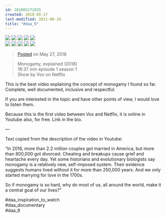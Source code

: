 ```yaml
---
id: 201805272035
created: 2018-05-27
last-modified: 2021-08-24
title: "#daa_9"
---
```

<div class="gallery">
    <div class="gallery-row">
        <img src="../assets/201805272035-1.jpg">
        <img src="../assets/201805272035-2.jpg">
        <img src="../assets/201805272035-3.jpg">
        <img src="../assets/201805272035-4.jpg">
        <img src="../assets/201805272035-5.jpg">
    </div>
    <div class="gallery-row">
        <img src="../assets/201805272035-6.jpg">
        <img src="../assets/201805272035-7.jpg">
        <img src="../assets/201805272035-8.jpg">
        <img src="../assets/201805272035-9.jpg">
        <img src="../assets/201805272035-10.jpg">
    </div>
</div>

>[Posted]([[202106221357]]) on May 27, 2018

>Monogamy, explained (2018)  
>18:37 min episode 1 season 1  
>Show by Vox on Netflix  

This is the best video explaining the concept of monogamy I found so far. Complete, well documented, inclusive and respectful.

If you are interested in the topic and have other points of view, I would love to listen them.

Because this is the first video between Vox and Netflix, it is online in Youtube also, for free. Link in the bio.

—

Text copied from the description of the video in Youtube:

“In 2016, more than 2.2 million couples got married in America, but more than 800,000 got divorced. Cheating and breakups cause grief and heartache every day. Yet some historians and evolutionary biologists say monogamy is a relatively new, self-imposed system. Their evidence suggests humans lived without it for more than 250,000 years. And we only started marrying for love in the 1700s.

So if monogamy is so hard, why do most of us, all around the world, make it a central goal of our lives?”

#daa_inspiration_to_watch  
#daa_documentary  
#daa_9
